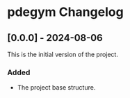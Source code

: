 # pdegym Changelog

## [0.0.0] - 2024-08-06

This is the initial version of the project.

### Added

- The project base structure.

